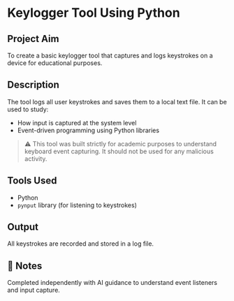 # Keylogger Tool Using Python

##  Project Aim
To create a basic keylogger tool that captures and logs keystrokes on a device for educational purposes.

##  Description
The tool logs all user keystrokes and saves them to a local text file. It can be used to study:
- How input is captured at the system level
- Event-driven programming using Python libraries

> ⚠️ This tool was built strictly for academic purposes to understand keyboard event capturing. It should not be used for any malicious activity.

##  Tools Used
- Python
- `pynput` library (for listening to keystrokes)

## Output
All keystrokes are recorded and stored in a log file.

## 📝 Notes
Completed independently with AI guidance to understand event listeners and input capture.
